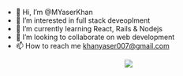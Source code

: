 - 👋 Hi, I’m @MYaserKhan
- 👀 I’m interested in full stack deveoplment
- 🌱 I’m currently learning React, Rails & Nodejs
- 💞️ I’m looking to collaborate on web development
- 📫 How to reach me khanyaser007@gmail.com

<p align="center">
  <a href="https://skillicons.dev">
    <img src="https://skillicons.dev/icons?i=git,react,js,html,css,linux,nodejs,ruby,rails" />
  </a>
</p>

<!---
MYaserKhan/MYaserKhan is a ✨ special ✨ repository because its `README.md` (this file) appears on your GitHub profile.
You can click the Preview link to take a look at your changes.
--->
